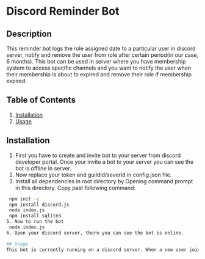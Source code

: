 # Discord Reminder Bot

## Description
This reminder bot logs the role assigned date to a particular user in discord server, notify and remove the user from role after certain period(in our case, 6 months). This bot can be used in server where you have membership system to access specific channels and you want to notify the user when their membership is about to expired and remove their role if membership expired.

## Table of Contents
1. [Installation](#installation)
2. [Usage](#usage)
## Installation
1. First you have to create and invite bot to your server from discord developer portal. Once your invite a bot to your server you can see the bot is offline in server.
2. Now replace your token and guildId/severId in config.json file.
3. Install all dependencies in root directory by Opening command prompt in this directory. Copy past following command:
  ```bash
   npm init -y
   npm install discord.js
   node index.js
   npm install sqlite3 
5. Now to run the bot
   node index.js
6. Open your discord server, there you can see the bot is online.

## Usage
This bot is currently running on a discord server. When a new user join the discord server and user is assigned to VIP role the bot sent warm welcome text to the user notify that he/she is assigned to the VIP role/membership. The bot also send a reminder message to the user five day before expiration of role/membership and send another reminder message notifying one day left in expiration. If the renewing is not done within this period, the role is revoked from the user and notify the user. Additionally the admin can use "!check @userId @roleId" command to check days left for the expiration of role of particular user. Also admin can use "!extend @userId @roleId" command to extend the membership by 6 months.
